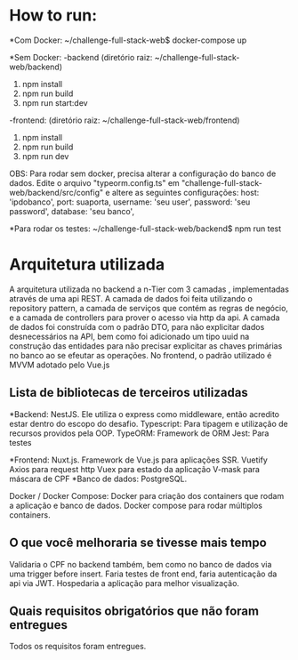 ﻿# How to run:
*Com Docker:
~/challenge-full-stack-web$ docker-compose up

*Sem Docker:
-backend (diretório raiz: ~/challenge-full-stack-web/backend)

 1. npm install 
 2. npm run build
 3. npm run start:dev

 -frontend: (diretório raiz: ~/challenge-full-stack-web/frontend)

 1. npm install
 2. npm run build
 3. npm run dev
 
OBS: Para rodar sem docker, precisa alterar a configuração do banco de dados. Edite o arquivo "typeorm.config.ts" em "challenge-full-stack-web/backend/src/config" e altere as seguintes configurações:
  host: 'ipdobanco',
  port: suaporta,
  username: 'seu user',
  password: 'seu password',
  database: 'seu banco',
  
  *Para rodar os testes:
  ~/challenge-full-stack-web/backend$  npm run test
  
# Arquitetura utilizada
A arquitetura utilizada no backend  a n-Tier  com 3 camadas , implementadas através de uma api REST. A camada de dados  foi feita utilizando o repository pattern, a camada de serviços que contém as regras de negócio,  e a camada de controllers para prover  o acesso via http  da api. A camada de dados  foi construída com o padrão DTO, para não explicitar dados desnecessários na API, bem como foi adicionado um tipo uuid na construção das entidades para não precisar explicitar as chaves primárias no banco ao se efeutar as operações.
No frontend, o padrão utilizado é MVVM adotado pelo Vue.js 

## Lista de bibliotecas de terceiros utilizadas
*Backend:
  NestJS. Ele utiliza o express como middleware, então acredito  estar dentro do escopo do desafio.
  Typescript: Para tipagem e utilização de recursos providos pela OOP.
  TypeORM: Framework de ORM
  Jest: Para testes 
  
*Frontend:
Nuxt.js. Framework de Vue.js para aplicações SSR.
Vuetify
Axios para request http
Vuex para estado  da aplicação
V-mask para máscara de CPF
*Banco de dados:
PostgreSQL.

Docker / Docker Compose:
Docker para  criação dos containers  que rodam a aplicação e banco de dados. Docker compose para rodar múltiplos  containers. 

## O que você melhoraria se tivesse mais tempo

Validaria o CPF no backend também, bem como no banco de dados via uma trigger before insert. Faria testes de front end, faria autenticação da api via JWT. Hospedaria a aplicação para melhor visualização.


## Quais requisitos obrigatórios que não foram entregues

Todos os requisitos foram entregues.


